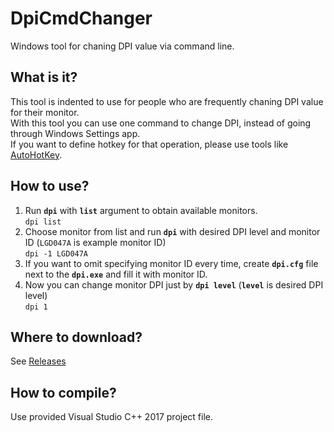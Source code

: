# DpiCmdChanger
Windows tool for chaning DPI value via command line.  

## What is it?
This tool is indented to use for people who are frequently chaning DPI value for their monitor.  
With this tool you can use one command to change DPI, instead of going through Windows Settings app.  
If you want to define hotkey for that operation, please use tools like [AutoHotKey](https://www.autohotkey.com/).

## How to use?
1. Run **```dpi```** with **```list```** argument to obtain available monitors.  
```dpi list```
2. Choose monitor from list and run **```dpi```** with desired DPI level and monitor ID (```LGD047A``` is example monitor ID)  
```dpi -1 LGD047A```
3. If you want to omit specifying monitor ID every time, create **```dpi.cfg```** file next to the **```dpi.exe```** and fill it with monitor ID.
4. Now you can change monitor DPI just by **```dpi level```** (**```level```** is desired DPI level)  
```dpi 1```

## Where to download?
See [Releases](https://github.com/SzymonKatra/DpiCmdChanger/releases)

## How to compile?
Use provided Visual Studio C++ 2017 project file.